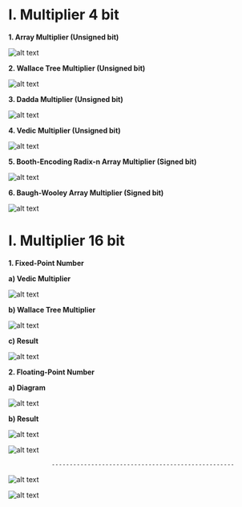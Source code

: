# I. Multiplier 4 bit
**1. Array Multiplier (Unsigned bit)**

![alt text](https://github.com/anhhui/image/blob/main/Array4bit.PNG?raw=true)

**2. Wallace Tree Multiplier (Unsigned bit)**

![alt text](https://github.com/anhhui/image/blob/main/Wallace4bit.png?raw=true)

**3. Dadda Multiplier (Unsigned bit)**

![alt text](https://github.com/anhhui/image/blob/main/Dadda4bit.PNG?raw=true)

**4. Vedic Multiplier (Unsigned bit)**

![alt text](https://github.com/anhhui/image/blob/main/Vedic4bit.PNG?raw=true)

**5. Booth-Encoding Radix-n Array Multiplier (Signed bit)**

![alt text](https://github.com/anhhui/image/blob/main/Booth4bit.PNG?raw=true)

**6. Baugh-Wooley Array Multiplier (Signed bit)**

![alt text](https://github.com/anhhui/image/blob/main/Baugh-Wooley.PNG?raw=true)

# I. Multiplier 16 bit
**1. Fixed-Point Number**

  **a) Vedic Multiplier**

![alt text](https://github.com/anhhui/image/blob/main/Vedic16bit.png?raw=true)

  **b) Wallace Tree Multiplier**

![alt text](https://github.com/anhhui/image/blob/main/Wallace16bit.png?raw=true)

  **c) Result**

![alt text](https://github.com/anhhui/image/blob/main/Fixed-Point%2016%20bit.png?raw=true)

**2. Floating-Point Number**

  **a) Diagram**

![alt text](https://github.com/anhhui/image/blob/main/Floating-Pont.png?raw=true)

  **b) Result**

![alt text](https://github.com/anhhui/image/blob/main/FP1_ch.PNG?raw=true)

![alt text](https://github.com/anhhui/image/blob/main/FP1_RS.png?raw=true)

                ---------------------------------------------------

![alt text](https://github.com/anhhui/image/blob/main/FP2_ch.PNG?raw=true)

![alt text](https://github.com/anhhui/image/blob/main/FP2_RS.PNG?raw=true)